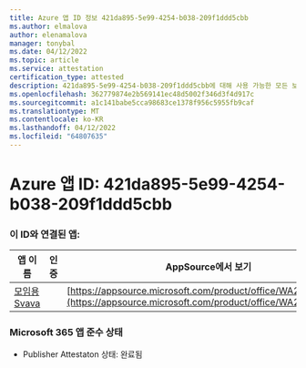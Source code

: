 ```yaml
---
title: Azure 앱 ID 정보 421da895-5e99-4254-b038-209f1ddd5cbb
ms.author: elmalova
author: elenamalova
manager: tonybal
ms.date: 04/12/2022
ms.topic: article
ms.service: attestation
certification_type: attested
description: 421da895-5e99-4254-b038-209f1ddd5cbb에 대해 사용 가능한 모든 보안 및 규정 준수 정보입니다.
ms.openlocfilehash: 362779874e2b569141ec48d5002f346d3f4d917c
ms.sourcegitcommit: a1c141babe5cca98683ce1378f956c5955fb9caf
ms.translationtype: MT
ms.contentlocale: ko-KR
ms.lasthandoff: 04/12/2022
ms.locfileid: "64807635"
---
```

# <a name="azure-app-id-421da895-5e99-4254-b038-209f1ddd5cbb"></a>Azure 앱 ID: 421da895-5e99-4254-b038-209f1ddd5cbb


### <a name="apps-associated-with-this-id"></a>이 ID와 연결된 앱:
| **앱 이름** | **인증** | **AppSource에서 보기** |
|--------------|---------------|-----------------------|
| [모임용 Svava](../forward/WA200001723.md) |  | [https://appsource.microsoft.com/product/office/WA200001723](https://appsource.microsoft.com/product/office/WA200001723) |

### <a name="microsoft-365-app-compliance-status"></a>Microsoft 365 앱 준수 상태
- Publisher Attestaton 상태: 완료됨
